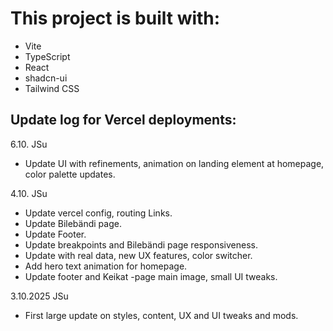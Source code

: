 # This project is built with:

- Vite
- TypeScript
- React
- shadcn-ui
- Tailwind CSS


## Update log for Vercel deployments:
6.10. JSu
* Update UI with refinements, animation on landing element at homepage, color palette updates.

4.10. JSu
* Update vercel config, routing Links.
* Update Bilebändi page.
* Update Footer.
* Update breakpoints and Bilebändi page responsiveness.
* Update with real data, new UX features, color switcher.
* Add hero text animation for homepage.
* Update footer and Keikat -page main image, small UI tweaks.

3.10.2025 JSu
* First large update on styles, content, UX and UI tweaks and mods.
